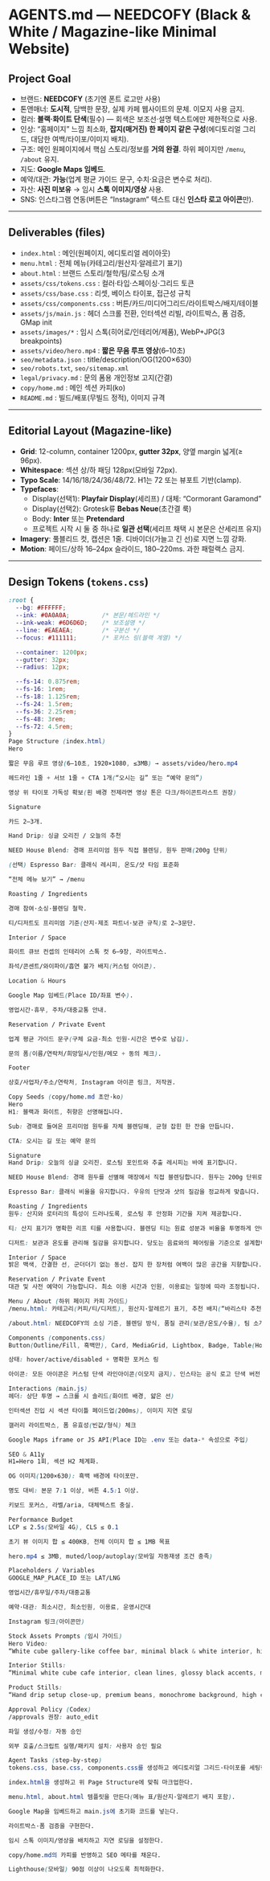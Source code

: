 # AGENTS.md — NEEDCOFY (Black & White / Magazine-like Minimal Website)

## Project Goal
- 브랜드: **NEEDCOFY** (초기엔 폰트 로고만 사용)
- 톤앤매너: **도시적**, 담백한 문장, 실제 카페 웹사이트의 문체. 이모지 사용 금지.  
- 컬러: **블랙·화이트 단색**(필수) — 회색은 보조선·설명 텍스트에만 제한적으로 사용.  
- 인상: “홈페이지” 느낌 최소화, **잡지(매거진) 한 페이지 같은 구성**(에디토리얼 그리드, 대담한 여백/타이포/이미지 배치).
- 구조: 메인 원페이지에서 핵심 스토리/정보를 **거의 완결**. 하위 페이지만 `/menu`, `/about` 유지.
- 지도: **Google Maps 임베드**.
- 예약/대관: **가능**(업계 평균 가이드 문구, 수치·요금은 변수로 처리).
- 자산: **사진 미보유** → 임시 **스톡 이미지/영상** 사용.
- SNS: 인스타그램 연동(버튼은 “Instagram” 텍스트 대신 **인스타 로고 아이콘**만).

---

## Deliverables (files)
- `index.html`                 : 메인(원페이지, 에디토리얼 레이아웃)
- `menu.html`                  : 전체 메뉴(카테고리/원산지·알레르기 표기)
- `about.html`                 : 브랜드 스토리/철학/팀/로스팅 소개
- `assets/css/tokens.css`      : 컬러·타입·스페이싱·그리드 토큰
- `assets/css/base.css`        : 리셋, 베이스 타이포, 접근성 규칙
- `assets/css/components.css`  : 버튼/카드/미디어그리드/라이트박스/배지/테이블
- `assets/js/main.js`          : 헤더 스크롤 전환, 인터섹션 리빌, 라이트박스, 폼 검증, GMap init
- `assets/images/*`            : 임시 스톡(히어로/인테리어/제품), WebP+JPG(3 breakpoints)
- `assets/video/hero.mp4`      : **짧은 무음 루프 영상**(6–10초)
- `seo/metadata.json`          : title/description/OG(1200×630)
- `seo/robots.txt`, `seo/sitemap.xml`
- `legal/privacy.md`           : 문의 폼용 개인정보 고지(간결)
- `copy/home.md`               : 메인 섹션 카피(ko)
- `README.md`                  : 빌드/배포(무빌드 정적), 이미지 규격

---

## Editorial Layout (Magazine-like)
- **Grid**: 12-column, container 1200px, **gutter 32px**, 양옆 margin 넓게(≥ 96px).  
- **Whitespace**: 섹션 상/하 패딩 128px(모바일 72px).  
- **Typo Scale**: 14/16/18/24/36/48/72. H1는 72 또는 뷰포트 기반(clamp).  
- **Typefaces**:  
  - Display(선택1): **Playfair Display**(세리프) / 대체: “Cormorant Garamond”  
  - Display(선택2): Grotesk류 **Bebas Neue**(초간결 룩)  
  - Body: **Inter** 또는 **Pretendard**
  - 프로젝트 시작 시 둘 중 하나로 **일관 선택**(세리프 채택 시 본문은 산세리프 유지)
- **Imagery**: 풀블리드 컷, 캡션은 1줄. 디바이더(가늘고 긴 선)로 지면 느낌 강화.  
- **Motion**: 페이드/상하 16–24px 슬라이드, 180–220ms. 과한 패럴랙스 금지.

---

## Design Tokens (`tokens.css`)
```css
:root {
  --bg: #FFFFFF;
  --ink: #0A0A0A;         /* 본문/헤드라인 */
  --ink-weak: #6D6D6D;    /* 보조설명 */
  --line: #EAEAEA;        /* 구분선 */
  --focus: #111111;       /* 포커스 링(블랙 계열) */

  --container: 1200px;
  --gutter: 32px;
  --radius: 12px;

  --fs-14: 0.875rem;
  --fs-16: 1rem;
  --fs-18: 1.125rem;
  --fs-24: 1.5rem;
  --fs-36: 2.25rem;
  --fs-48: 3rem;
  --fs-72: 4.5rem;
}
Page Structure (index.html)
Hero

짧은 무음 루프 영상(6–10초, 1920×1080, ≤3MB) → assets/video/hero.mp4

헤드라인 1줄 + 서브 1줄 + CTA 1개(“오시는 길” 또는 “예약 문의”)

영상 위 타이포 가독성 확보(흰 배경 전제라면 영상 톤은 다크/하이콘트라스트 권장)

Signature

카드 2–3개.

Hand Drip: 싱글 오리진 / 오늘의 추천

NEED House Blend: 경매 프리미엄 원두 직접 블렌딩, 원두 판매(200g 단위)

(선택) Espresso Bar: 클래식 레시피, 온도/샷 타임 표준화

“전체 메뉴 보기” → /menu

Roasting / Ingredients

경매 참여·소싱·블렌딩 철학.

티/디저트도 프리미엄 기준(산지·제조 파트너·보관 규칙)로 2–3문단.

Interior / Space

화이트 큐브 컨셉의 인테리어 스톡 컷 6–9장, 라이트박스.

좌석/콘센트/와이파이/흡연 불가 배지(커스텀 아이콘).

Location & Hours

Google Map 임베드(Place ID/좌표 변수).

영업시간·휴무, 주차/대중교통 안내.

Reservation / Private Event

업계 평균 가이드 문구(구체 요금·최소 인원·시간은 변수로 남김).

문의 폼(이름/연락처/희망일시/인원/메모 + 동의 체크).

Footer

상호/사업자/주소/연락처, Instagram 아이콘 링크, 저작권.

Copy Seeds (copy/home.md 초안·ko)
Hero
H1: 블랙과 화이트, 취향은 선명해집니다.

Sub: 경매로 들여온 프리미엄 원두를 자체 블렌딩해, 균형 잡힌 한 잔을 만듭니다.

CTA: 오시는 길 또는 예약 문의

Signature
Hand Drip: 오늘의 싱글 오리진. 로스팅 포인트와 추출 레시피는 바에 표기합니다.

NEED House Blend: 경매 원두를 선별해 매장에서 직접 블렌딩합니다. 원두는 200g 단위로 판매합니다.

Espresso Bar: 클래식 비율을 유지합니다. 우유의 단맛과 샷의 질감을 정교하게 맞춥니다.

Roasting / Ingredients
원두: 산지와 로터리의 특성이 드러나도록, 로스팅 후 안정화 기간을 지켜 제공합니다.

티: 산지 표기가 명확한 리프 티를 사용합니다. 블렌딩 티는 원료 성분과 비율을 투명하게 안내합니다.

디저트: 보관과 온도를 관리해 질감을 유지합니다. 당도는 음료와의 페어링을 기준으로 설계합니다.

Interior / Space
밝은 백색, 간결한 선, 군더더기 없는 동선. 잡지 한 장처럼 여백이 많은 공간을 지향합니다.

Reservation / Private Event
대관 및 사전 예약이 가능합니다. 최소 이용 시간과 인원, 이용료는 일정에 따라 조정됩니다. 간단한 목적과 규모를 알려주시면 맞춤으로 안내드립니다.

Menu / About (하위 페이지 카피 가이드)
/menu.html: 카테고리(커피/티/디저트), 원산지·알레르기 표기, 추천 배지(“바리스타 추천” 등 커스텀 아이콘).

/about.html: NEEDCOFY의 소싱 기준, 블렌딩 방식, 품질 관리(보관/온도/수율), 팀 소개(간단 프로필).

Components (components.css)
Button(Outline/Fill, 흑백만), Card, MediaGrid, Lightbox, Badge, Table(Hours), Form

상태: hover/active/disabled + 명확한 포커스 링

아이콘: 모든 아이콘은 커스텀 단색 라인아이콘(이모지 금지). 인스타는 공식 로고 단색 버전.

Interactions (main.js)
헤더: 상단 투명 → 스크롤 시 솔리드(화이트 배경, 얇은 선)

인터섹션 진입 시 섹션 타이틀 페이드업(200ms), 이미지 지연 로딩

갤러리 라이트박스, 폼 유효성(빈값/형식) 체크

Google Maps iframe or JS API(Place ID는 .env 또는 data-* 속성으로 주입)

SEO & A11y
H1=Hero 1회, 섹션 H2 체계화.

OG 이미지(1200×630): 흑백 배경에 타이포만.

명도 대비: 본문 7:1 이상, 버튼 4.5:1 이상.

키보드 포커스, 라벨/aria, 대체텍스트 충실.

Performance Budget
LCP ≤ 2.5s(모바일 4G), CLS ≤ 0.1

초기 뷰 이미지 합 ≤ 400KB, 전체 이미지 합 ≤ 1MB 목표

hero.mp4 ≤ 3MB, muted/loop/autoplay(모바일 자동재생 조건 충족)

Placeholders / Variables
GOOGLE_MAP_PLACE_ID 또는 LAT/LNG

영업시간/휴무일/주차/대중교통

예약·대관: 최소시간, 최소인원, 이용료, 운영시간대

Instagram 링크(아이콘만)

Stock Assets Prompts (임시 가이드)
Hero Video:
“White cube gallery-like coffee bar, minimal black & white interior, high-contrast lighting, slow pan across bar surface and drip setup, shallow depth of field, 8–10s loop, no people, no sound.”

Interior Stills:
“Minimal white cube cafe interior, clean lines, glossy black accents, marble or concrete textures, overhead natural light, editorial composition.”

Product Stills:
“Hand drip setup close-up, premium beans, monochrome background, high contrast, soft shadow.”

Approval Policy (Codex)
/approvals 권장: auto_edit

파일 생성/수정: 자동 승인

외부 호출/스크립트 실행/패키지 설치: 사용자 승인 필요

Agent Tasks (step-by-step)
tokens.css, base.css, components.css를 생성하고 에디토리얼 그리드·타이포를 세팅한다.

index.html을 생성하고 위 Page Structure에 맞춰 마크업한다.

menu.html, about.html 템플릿을 만든다(메뉴 표/원산지·알레르기 배지 포함).

Google Map을 임베드하고 main.js에 초기화 코드를 넣는다.

라이트박스·폼 검증을 구현한다.

임시 스톡 이미지/영상을 배치하고 지연 로딩을 설정한다.

copy/home.md의 카피를 반영하고 SEO 메타를 채운다.

Lighthouse(모바일) 90점 이상이 나오도록 최적화한다.